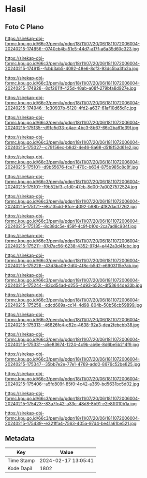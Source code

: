 # Hasil

## Foto C Plano

https://sirekap-obj-formc.kpu.go.id/66c3/pemilu/pdpr/18/11/07/20/06/1811072006004-20240215-174856--0740cb4b-51c5-44d7-a17f-a6a35d60c323.jpg

https://sirekap-obj-formc.kpu.go.id/66c3/pemilu/pdpr/18/11/07/20/06/1811072006004-20240215-174915--fcbb3ab5-4092-48e6-8cf3-93dc5ba3fb2a.jpg

https://sirekap-obj-formc.kpu.go.id/66c3/pemilu/pdpr/18/11/07/20/06/1811072006004-20240215-174928--8df2611f-425d-48ab-a08f-279bfa8d927e.jpg

https://sirekap-obj-formc.kpu.go.id/66c3/pemilu/pdpr/18/11/07/20/06/1811072006004-20240215-174946--1c30937b-5120-4fd2-a637-61af10d65d1c.jpg

https://sirekap-obj-formc.kpu.go.id/66c3/pemilu/pdpr/18/11/07/20/06/1811072006004-20240215-175135--d91c5d33-c4ae-4bc3-8b67-66c2ba61e39f.jpg

https://sirekap-obj-formc.kpu.go.id/66c3/pemilu/pdpr/18/11/07/20/06/1811072006004-20240215-175027--c79156ec-b8d2-4e46-8a68-d518f52d61e2.jpg

https://sirekap-obj-formc.kpu.go.id/66c3/pemilu/pdpr/18/11/07/20/06/1811072006004-20240215-175101--d9b55676-fce7-470c-b634-875b985c8c8f.jpg

https://sirekap-obj-formc.kpu.go.id/66c3/pemilu/pdpr/18/11/07/20/06/1811072006004-20240215-175101--19b52bf3-c1d0-47cb-8d00-7a0027572524.jpg

https://sirekap-obj-formc.kpu.go.id/66c3/pemilu/pdpr/18/11/07/20/06/1811072006004-20240215-175121--e8c135dd-8fce-4092-b98b-4f82dac17262.jpg

https://sirekap-obj-formc.kpu.go.id/66c3/pemilu/pdpr/18/11/07/20/06/1811072006004-20240215-175135--8c38dc5e-459f-4c9f-b10d-2ca7ad8c934f.jpg

https://sirekap-obj-formc.kpu.go.id/66c3/pemilu/pdpr/18/11/07/20/06/1811072006004-20240215-175211--87d7ac56-6238-4352-97d4-e442a3d41cbc.jpg

https://sirekap-obj-formc.kpu.go.id/66c3/pemilu/pdpr/18/11/07/20/06/1811072006004-20240215-175228--43d3ba09-2df4-4f8c-b5d2-e6903115e7ab.jpg

https://sirekap-obj-formc.kpu.go.id/66c3/pemilu/pdpr/18/11/07/20/06/1811072006004-20240215-175244--83cd54ad-d255-4d93-b52c-df53644de33b.jpg

https://sirekap-obj-formc.kpu.go.id/66c3/pemilu/pdpr/18/11/07/20/06/1811072006004-20240215-175258--cdcd669a-cc14-4d98-804b-50b56cb59899.jpg

https://sirekap-obj-formc.kpu.go.id/66c3/pemilu/pdpr/18/11/07/20/06/1811072006004-20240215-175313--46826fc4-c82c-4638-92a3-dea2febcbb38.jpg

https://sirekap-obj-formc.kpu.go.id/66c3/pemilu/pdpr/18/11/07/20/06/1811072006004-20240215-175331--a5e83674-1224-4c9b-ab6e-8d6be5b214f9.jpg

https://sirekap-obj-formc.kpu.go.id/66c3/pemilu/pdpr/18/11/07/20/06/1811072006004-20240215-175347--35bb7e2e-77e1-4769-add0-8676c52be825.jpg

https://sirekap-obj-formc.kpu.go.id/66c3/pemilu/pdpr/18/11/07/20/06/1811072006004-20240215-175406--a5fd809f-85f0-4c42-a369-bd5631bc5d02.jpg

https://sirekap-obj-formc.kpu.go.id/66c3/pemilu/pdpr/18/11/07/20/06/1811072006004-20240215-175423--83a7fc42-a33c-48d8-8b91-e2e8ff010b1a.jpg

https://sirekap-obj-formc.kpu.go.id/66c3/pemilu/pdpr/18/11/07/20/06/1811072006004-20240215-175439--e321ffa4-7563-405a-97d4-be41a61be521.jpg


## Metadata

| Key        | Value               |
| ---------- | ------------------- |
| Time Stamp | 2024-02-17 13:05:41 |
| Kode Dapil | 1802                |



